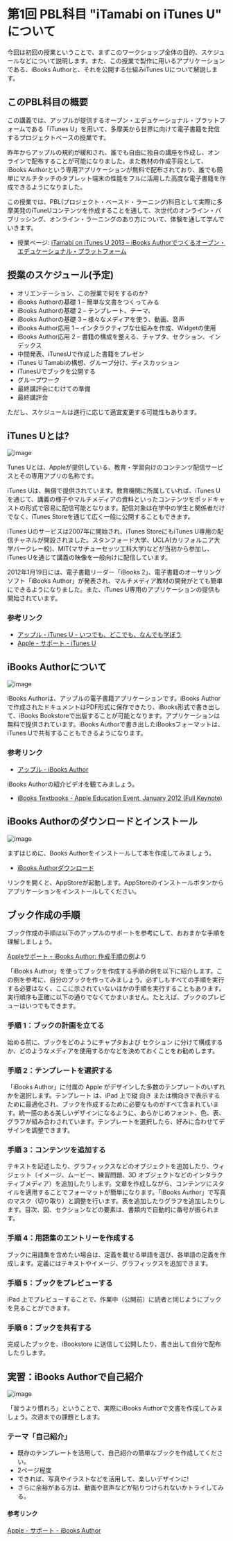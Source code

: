 # 第1回 PBL科目 "iTamabi on iTunes U" について

今回は初回の授業ということで、まずこのワークショップ全体の目的、スケジュールなどについて説明します。また、この授業で製作に用いるアプリケーションである、iBooks Authorと、それを公開する仕組みiTunes Uについて解説します。

## このPBL科目の概要

この講義では、アップルが提供するオープン・エデュケーショナル・プラットフォームである「iTunes U」を用いて、多摩美から世界に向けて電子書籍を発信するプロジェクトベースの授業です。

昨年からアップルの規約が緩和され、誰でも自由に独自の講座を作成し、オンラインで配布することが可能になりました。また教材の作成手段として、iBooks Authorという専用アプリケーションが無料で配布されており、誰でも簡単にマルチタッチのタブレット端末の性能をフルに活用した高度な電子書籍を作成できるようになりました。

この授業では、PBL(プロジェクト・ベースド・ラーニング)科目として実際に多摩美発のiTuneUコンテンツを作成することを通して、次世代のオンライン・パブリッシング、オンライン・ラーニングのあり方について、体験を通して学んでいきます。

* 授業ページ: [iTamabi on iTunes U 2013 – iBooks Authorでつくるオープン・エデュケーショナル・プラットフォーム](http://yoppa.org/itunes13)

## 授業のスケジュール(予定)

* オリエンテーション、この授業で何をするのか?
* iBooks Authorの基礎 1 – 簡単な文書をつくってみる
* iBooks Authorの基礎 2 – テンプレート、テーマ、
* iBooks Authorの基礎 3 – 様々なメディアを使う、動画、音声
* iBooks Author応用 1 – インタラクティブな仕組みを作成、Widgetの使用
* iBooks Author応用 2 – 書籍の構成を整える、チャプタ、セクション、インデックス
* 中間発表、iTunesUで作成した書籍をプレゼン
* iTunes U Tamabiの構想、グループ分け、ディスカッション
* iTunesUでブックを公開する
* グループワーク
* 最終講評会にむけての準備
* 最終講評会

ただし、スケジュールは進行に応じて適宜変更する可能性もあります。


## iTunes Uとは?

![image](img/130415/iTunesU.png)

Tunes Uとは、Appleが提供している、教育・学習向けのコンテンツ配信サービスとその専用アプリの名称です。

iTunes Uは、無償で提供されています。教育機関に所属していれば、iTunes Uを通じて、講義の様子やマルチメディアの資料といったコンテンツをポッドキャストの形式で容易に配信可能となります。配信対象は在学中の学生と関係者だけでなく、iTunes Storeを通じて広く一般に公開することもできます。

iTunes Uのサービスは2007年に開始され、iTunes StoreにもiTunes U専用の配信チャネルが開設されました。スタンフォード大学、UCLA(カリフォルニア大学バークレー校)、MIT(マサチューセッツ工科大学)などが当初から参加し、iTunes Uを通じて講義の映像を一般向けに配信しています。

2012年1月19日には、電子書籍リーダー「iBooks 2」、電子書籍のオーサリングソフト「iBooks Author」が発表され、マルチメディア教材の開発がとても簡単にできるようになりました。また、iTunes U専用のアプリケーションの提供も開始されています。

### 参考リンク

* [アップル - iTunes U - いつでも、どこでも、なんでも学ぼう](http://www.apple.com/jp/education/itunes-u/)
* [Apple - サポート - iTunes U](http://www.apple.com/jp/support/itunes-u/)

## iBooks Authorについて

![image](img/130415/iBooksAuthorIcon.jpg)

iBooks Authorは、アップルの電子書籍アプリケーションです。iBooks Authorで作成されたドキュメントはPDF形式に保存できたり、iBooks形式で書き出して、iBooks Bookstoreで出版することが可能となります。アプリケーションは無料で提供されています。iBooks Authorで書き出したiBooksフォーマットは、iTunes Uで共有することもできるようになります。

### 参考リンク

* [アップル - iBooks Author](http://www.apple.com/jp/ibooks-author/)

iBooks Authorの紹介ビデオを観てみましょう。

* [iBooks Textbooks - Apple Education Event, January 2012 (Full Keynote)](http://www.youtube.com/watch?v=2fMZj2CdM4I)

## iBooks Authorのダウンロードとインストール

![image](img/130415/ibooks_author_appstore.jpg)

まずはじめに、Books Authorをインストールして本を作成してみましょう。


* [iBooks Authorダウンロード](https://itunes.apple.com/jp/app/ibooks-author/id490152466?ls=1&mt=12)

リンクを開くと、AppStoreが起動します。AppStoreのインストールボタンからアプリケーションをインストールしてください。

## ブック作成の手順

ブック作成の手順は以下のアップルのサポートを参考にして、おおまかな手順を理解しましょう。

[Appleサポート - iBooks Author: 作成手順の例](http://support.apple.com/kb/PH2743?viewlocale=ja_JP)より

「iBooks Author」を使ってブックを作成する手順の例を以下に紹介します。この例を参考に、自分のブックを作ってみましょう。必ずしもすべての手順を実行する必要はなく、ここに示されていないほかの手順を実行することもあります。実行順序も正確に以下の通りでなくてかまいません。たとえば、ブックのプレビューはいつでもできます。

### 手順 1：ブックの計画を立てる
始める前に、ブックをどのようにチャプタおよび セクション に分けて構成するか、どのようなメディアを使用するかなどを決めておくことをお勧めします。

### 手順 2：テンプレートを選択する
「iBooks Author」に付属の Apple がデザインした多数のテンプレートのいずれかを選択します。テンプレート は、iPad 上で縦 向き または横向きで表示するために最適化され、ブックを作成するために必要なものがすべて含まれています。統一感のある美しいデザインになるように、あらかじめフォント、色、表、グラフが組み合わされています。テンプレートを選択したら、好みに合わせてデザインを調整できます。

### 手順 3：コンテンツを追加する
テキストを記述したり、グラフィックスなどのオブジェクトを追加したり、ウィジェット（イメージ、ムービー、練習問題、3D オブジェクトなどのインタラクティブメディア）を追加したりします。文章を作成しながら、コンテンツにスタイルを適用することでフォーマットが簡単になります。「iBooks Author」で写真のマスク（切り取り）と調整を行います。表を追加したりグラフを追加したりします。目次、図、セクションなどの要素は、書類内で自動的に番号が振られます。

### 手順 4：用語集のエントリーを作成する
ブックに用語集を含めたい場合は、定義を載せる単語を選び、各単語の定義を作成します。定義にはテキストやイメージ、グラフィックスを追加できます。

### 手順 5：ブックをプレビューする
iPad 上でプレビューすることで、作業中（公開前）に読者と同じようにブックを見ることができます。

### 手順 6：ブックを共有する
完成したブックを、iBookstore に送信して公開したり、書き出して自分で配布したりします。


## 実習：iBooks Authorで自己紹介

![image](img/130415/hero.jpg)

「習うより慣れろ」ということで、実際にiBooks Authorで文書を作成してみましょう。次週までの課題とします。

### テーマ「自己紹介」

* 既存のテンプレートを活用して、自己紹介の簡単なブックを作成してください。
* 2ページ程度
* できれば、写真やイラストなどを活用して、楽しいデザインに!
* さらに余裕がある方は、動画や音声などが貼りつけられないかトライしてみる。

#### 参考リンク
[Apple - サポート - iBooks Author](http://www.apple.com/jp/support/ibooksauthor/)



